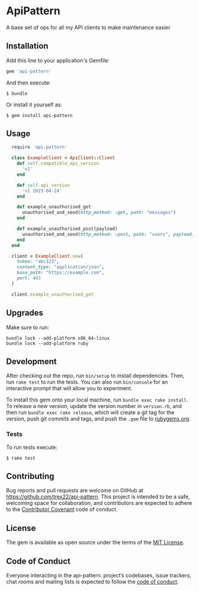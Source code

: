 # ApiPattern
A base set of ops for all my API clients to make maintenance easier

## Installation

Add this line to your application's Gemfile:

```ruby
gem 'api-pattern'
```

And then execute:

    $ bundle

Or install it yourself as:

    $ gem install api-pattern

## Usage

```ruby
  require 'api-pattern'

  class ExampleClient < ApiClient::Client
    def self.compatible_api_version
      'v1'
    end

    def self.api_version
      'v1 2023-04-24'
    end

    def example_unauthorised_get
      unauthorised_and_send(http_method: :get, path: "messages")
    end

    def example_unauthorised_post(payload)
      unauthorised_and_send(http_method: :post, path: "users", payload: payload)
    end
  end

  client = ExampleClient.new(
    token: "abc123",
    content_type: "application/json",
    base_path: "https://example.com",
    port: 443
  )

  client.example_unauthorised_get
```

## Upgrades
Make sure to run:

```
bundle lock --add-platform x86_64-linux
bundle lock --add-platform ruby
```

## Development

After checking out the repo, run `bin/setup` to install dependencies. Then, run `rake test` to run the tests. You can also run `bin/console` for an interactive prompt that will allow you to experiment.

To install this gem onto your local machine, run `bundle exec rake install`. To release a new version, update the version number in `version.rb`, and then run `bundle exec rake release`, which will create a git tag for the version, push git commits and tags, and push the `.gem` file to [rubygems.org](https://rubygems.org).

### Tests
To run tests execute:

    $ rake test

## Contributing

Bug reports and pull requests are welcome on GitHub at https://github.com/trex22/api-pattern. This project is intended to be a safe, welcoming space for collaboration, and contributors are expected to adhere to the [Contributor Covenant](http://contributor-covenant.org) code of conduct.

## License

The gem is available as open source under the terms of the [MIT License](https://opensource.org/licenses/MIT).

## Code of Conduct

Everyone interacting in the api-pattern: project’s codebases, issue trackers, chat rooms and mailing lists is expected to follow the [code of conduct](https://github.com/trex22/api-pattern/blob/master/CODE_OF_CONDUCT.md).
